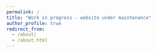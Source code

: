 ```yaml
---
permalink: /
title: "Work in progress - website under maintenance"
author_profile: true
redirect_from: 
  - /about/
  - /about.html
---
```

